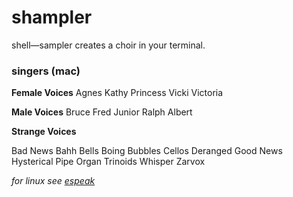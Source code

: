 shampler
======
shell—sampler creates a choir in your terminal.

### singers (mac)

**Female Voices**
Agnes
Kathy
Princess
Vicki
Victoria

**Male Voices**
Bruce
Fred
Junior
Ralph
Albert

**Strange Voices**

Bad News
Bahh
Bells
Boing
Bubbles
Cellos
Deranged
Good News
Hysterical
Pipe Organ
Trinoids
Whisper
Zarvox


*for linux see [espeak](http://espeak.sourceforge.net/)*